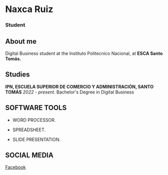 # Naxca Ruiz 
### Student
## About me
Digital Business student at the Instituto Politecnico Nacional, at **ESCA Santo Tomás.**

## Studies
**IPN, ESCUELA SUPERIOR DE COMERCIO Y ADMINISTRACIÓN, SANTO TOMÁS**
*2022 - present.*
Bachelor's Degree in Digital Business

## SOFTWARE TOOLS

- WORD PROCESSOR.
- SPREADSHEET.

- SLIDE PRESENTATION.

## SOCIAL MEDIA
[Facebook](https://www.facebook.com/naxca.ruiz/?locale=es_LA)

